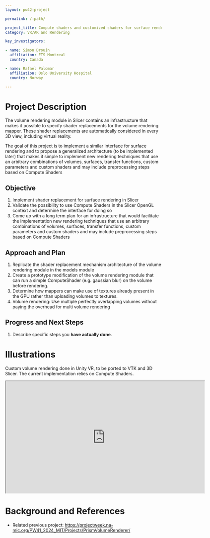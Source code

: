```yaml
---
layout: pw42-project

permalink: /:path/

project_title: Compute shaders and customized shaders for surface rendering
category: VR/AR and Rendering

key_investigators:

- name: Simon Drouin
  affiliation: ETS Montreal
  country: Canada

- name: Rafael Palomar
  affiliation: Oslo University Hospital
  country: Norway

---
```


# Project Description

<!-- Add a short paragraph describing the project. -->


The volume rendering module in Slicer contains an infrastructure that makes it possible to specify shader replacements for the volume rendering mapper. These shader replacements are automatically considered in every 3D view, including virtual reality. 

The goal of this project is to implement a similar interface for surface rendering and to propose a generalized architecture (to be implemented later) that makes it simple to implement new rendering techniques that use an arbitrary combinations of volumes, surfaces, transfer functions, custom parameters and custom shaders and may include preprocessing steps based on Compute Shaders



## Objective

<!-- Describe here WHAT you would like to achieve (what you will have as end result). -->


1. Implement shader replacement for surface rendering in Slicer
2. Validate the possibility to use Compute Shaders in the Slicer OpenGL context and determine the interface for doing so
3. Come up with a long term plan for an infrastructure that would facilitate the implementation new rendering techniques that use an arbitrary combinations of volumes, surfaces, transfer functions, custom parameters and custom shaders and may include preprocessing steps based on Compute Shaders




## Approach and Plan

<!-- Describe here HOW you would like to achieve the objectives stated above. -->


1. Replicate the shader replacement mechanism architecture of the volume rendering module in the models module
2. Create a prototype modification of the volume rendering module that can run a simple ComputeShader (e.g. gaussian blur) on the volume before rendering.
3. Determine how mappers can make use of textures already present in the GPU rather than uploading volumes to textures.
4. Volume rendering: Use multiple perfectly overlapping volumes without paying the overhead for multi volume rendering




## Progress and Next Steps

<!-- Update this section as you make progress, describing of what you have ACTUALLY DONE.
     If there are specific steps that you could not complete then you can describe them here, too. -->


1. Describe specific steps you **have actually done**.




# Illustrations
Custom volume rendering done in Unity VR, to be ported to VTK and 3D Slicer. The current implementation relies on Compute Shaders.
<iframe width="640" height="360" src="https://youtu.be/YFl7LF5hWxI">
 </iframe>

# Background and References

<!-- If you developed any software, include link to the source code repository.
     If possible, also add links to sample data, and to any relevant publications. -->


* Related previous project: https://projectweek.na-mic.org/PW41_2024_MIT/Projects/PrismVolumeRenderer/

